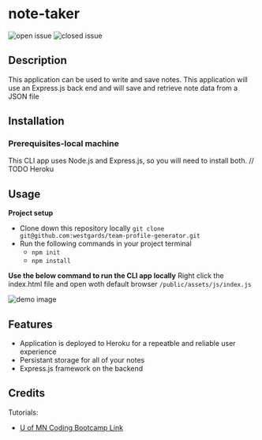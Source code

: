 # note-taker


![open issue](https://img.shields.io/github/issues-raw/westgards/note-taker)
![closed issue](https://img.shields.io/github/issues-closed-raw/westgards/note-taker)


## Description
 This application can be used to write and save notes. This application will use an Express.js back end and will save and retrieve note data from a JSON file

## Installation
### Prerequisites-local machine
This CLI app uses Node.js and Express.js, so you will need to install both.
// TODO
Heroku

## Usage
**Project setup**
- Clone down this repository locally
`git clone git@github.com:westgards/team-profile-generator.git`
- Run the following commands in your project terminal
  - `npm init`
  - `npm install`

**Use the below command to run the CLI app locally**
Right click the index.html file and open woth default browser
`/public/assets/js/index.js`


![demo image]()


## Features 
 - Application is deployed to Heroku for a repeatble and reliable user experience
 - Persistant storage for all of your notes
 - Express.js framework on the backend

## Credits

Tutorials:
- [U of MN Coding Bootcamp Link](https://github.com/coding-boot-camp)
